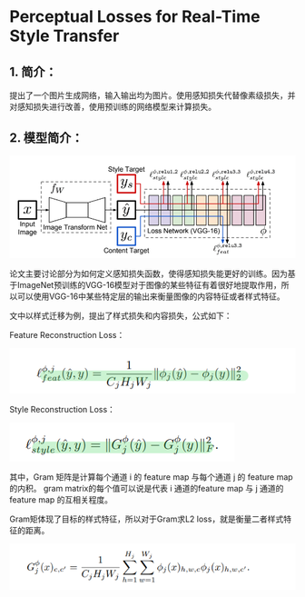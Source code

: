 # Perceptual Losses for Real-Time Style Transfer

## 1. 简介：

​	提出了一个图片生成网络，输入输出均为图片。使用感知损失代替像素级损失，并对感知损失进行改善，使用预训练的网络模型来计算损失。

## 2. 模型简介：

![image-20211115122901611](PerceptualLossesforReal-TimeStyleTransfer.assets/image-20211115122901611.png)

论文主要讨论部分为如何定义感知损失函数，使得感知损失能更好的训练。因为基于ImageNet预训练的VGG-16模型对于图像的某些特征有着很好地提取作用，所以可以使用VGG-16中某些特定层的输出来衡量图像的内容特征或者样式特征。

文中以样式迁移为例，提出了样式损失和内容损失，公式如下：

Feature Reconstruction Loss：

![image-20211115123446963](PerceptualLossesforReal-TimeStyleTransfer.assets/image-20211115123446963.png)

Style Reconstruction Loss：

![image-20211115123710600](PerceptualLossesforReal-TimeStyleTransfer.assets/image-20211115123710600.png)

其中，Gram 矩阵是计算每个通道 i 的 feature map 与每个通道 j 的 feature map 的内积。 gram matrix的每个值可以说是代表 i 通道的feature map 与 j 通道的 feature map 的互相关程度。

Gram矩体现了目标的样式特征，所以对于Gram求L2 loss，就是衡量二者样式特征的距离。

![image-20211115123500519](PerceptualLossesforReal-TimeStyleTransfer.assets/image-20211115123500519.png)

